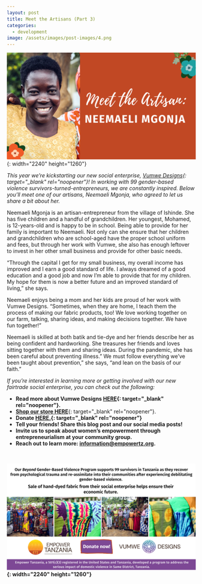 ```yaml
---
layout: post
title: Meet the Artisans (Part 3)
categories:
  - development
image: /assets/images/post-images/4.png
---
```

![](/uploads/meet-the-artisan-neemaeli.png){: width="2240" height="1260"}

*This year we’re kickstarting our new social enterprise,&nbsp;[Vumwe Designs](https://empowertz.org/news/2021/03/05/were-kickstarting-our-social-enterprise/){: target="_blank" rel="noopener"}\! In working with 99 gender-based violence survivors-turned-entrepreneurs, we are constantly inspired. Below you’ll meet one of our artisans, Neemaeli Mgonja, who agreed to let us share a bit about her.*

Neemaeli Mgonja is an artisan-entrepreneur from the village of Ishinde. She has five children and a handful of grandchildren. Her youngest, Mohamed, is 12-years-old and is happy to be in school. Being able to provide for her family is important to Neemaeli. Not only can she ensure that her children and grandchildren who are school-aged have the proper school uniform and fees, but through her work with Vumwe, she also has enough leftover to invest in her other small business and provide for other basic needs.

“Through the capital I get for my small business, my overall income has improved and I earn a good standard of life. I always dreamed of a good education and a good job and now I’m able to provide that for my children. My hope for them is now a better future and an improved standard of living,” she says.

Neemaeli enjoys being a mom and her kids are proud of her work with Vumwe Designs. “Sometimes, when they are home, I teach them the process of making our fabric products, too\! We love working together on our farm, talking, sharing ideas, and making decisions together. We have fun together\!”

Neemaeli is skilled at both batik and tie-dye and her friends describe her as being confident and hardworking. She treasures her friends and loves sitting together with them and sharing ideas. During the pandemic, she has been careful about preventing illness.” We must follow everything we’ve been taught about prevention,” she says, “and lean on the basis of our faith.”

*If you’re interested in learning more or getting involved with our new fairtrade social enterprise, you can check out the following:*

* **Read more about Vumwe Designs&nbsp;[HERE](https://empowertz.org/news/2021/03/05/were-kickstarting-our-social-enterprise/){: target="_blank" rel="noopener"}.**
* [**Shop our store HERE**](https://shop.empowertz.org/){: target="_blank" rel="noopener"}.
* **Donate&nbsp;[HERE.](https://bit.ly/37PvvXn){: target="_blank" rel="noopener"}**
* **Tell your friends\! Share this blog post and our social media posts\!**
* **Invite us to speak about women’s empowerment through entrepreneurialism at your community group.**
* **Reach out to learn more: information@empowertz.org.**

&nbsp;

**![](/uploads/blog-post---vumwe-1.png){: width="2240" height="1260"}**
